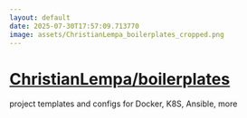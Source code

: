 ```yaml
---
layout: default
date: 2025-07-30T17:57:09.713770
image: assets/ChristianLempa_boilerplates_cropped.png
---
```


# [ChristianLempa/boilerplates](https://github.com/ChristianLempa/boilerplates)

project templates and configs for Docker, K8S, Ansible, more
